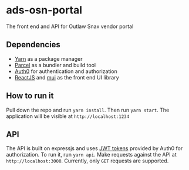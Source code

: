 # ads-osn-portal

The front end and API for Outlaw Snax vendor portal

## Dependencies

- [Yarn](https://yarnpkg.com/) as a package manager
- [Parcel](https://parceljs.org/) as a bundler and build tool
- [Auth0](https://auth0.com/) for authentication and authorization
- [ReactJS](https://reactjs.org/) and [mui](https://mui.com/) as the front end UI library

## How to run it

Pull down the repo and run `yarn install`. Then run `yarn start`. The application will be visible at `http://localhost:1234`

## API

The API is built on expressjs and uses [JWT tokens](https://jwt.io/) provided by Auth0 for authorization. To run it, run `yarn api`. Make requests against the API at `http://localhost:3000`. Currently, only `GET` requests are supported.